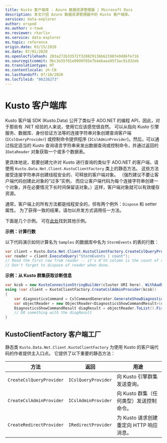 ```yaml
---
title: Kusto 客户端库 - Azure 数据资源管理器 | Microsoft Docs
description: 本文介绍 Azure 数据资源管理器中的 Kusto 客户端库。
services: data-explorer
author: orspod
ms.author: v-tawe
ms.reviewer: rkarlin
ms.service: data-explorer
ms.topic: reference
origin.date: 03/15/2020
ms.date: 07/01/2020
ms.openlocfilehash: 203a272b33572f328829136b621987e9d86fe716
ms.sourcegitcommit: 9bc3e55f01e0999f05e7b4ebaea95f3ac91d32eb
ms.translationtype: HT
ms.contentlocale: zh-CN
ms.lasthandoff: 07/10/2020
ms.locfileid: "86226273"
---
```

# <a name="kusto-client-library"></a>Kusto 客户端库
    
Kusto 客户端 SDK (Kusto.Data) 公开了类似于 ADO.NET 的编程 API，因此，对于那些有 .NET 经验的人来说，使用它应该感觉很自然。 可以从指向 Kusto 引擎服务、数据库、身份验证方法等的连接字符串对象创建查询客户端 (`ICslQueryProvider`) 或控制命令提供程序 (`ICslAdminProvider`)。然后，可以通过指定适当的 Kusto 查询语言字符串来发出数据查询或控制命令，并通过返回的 `IDataReader` 对象获取一个或多个数据表。

更具体地说，若要创建允许对 Kusto 进行查询的类似于 ADO.NET 的客户端，请使用 `Kusto.Data.Net.Client.KustoClientFactory` 类上的静态方法。 这些方法接受连接字符串并创建线程安全的、可释放的客户端对象。 （强烈建议不要让客户端代码创建此对象的“过多”实例， 而应让客户端代码为每个连接字符串创建一个对象，并在必要情况下长时间保留该对象。）这样，客户端对象就可以有效缓存资源。

通常，客户端上的所有方法都是线程安全的，但有两个例外：`Dispose` 和 setter 属性。 为了获得一致的结果，请勿以并发方式调用任一方法。

下面是几个示例。 可在[此处](https://github.com/Azure/azure-kusto-samples-dotnet/tree/master/client)找到其他示例。

**示例：计算行数**
 
以下代码演示如何计算名为 `Samples` 的数据库中名为 `StormEvents` 的表的行数：

```csharp
var client = Kusto.Data.Net.Client.KustoClientFactory.CreateCslQueryProvider("https://help.kusto.chinacloudapi.cn/Samples;Fed=true");
var reader = client.ExecuteQuery("StormEvents | count");
// Read the first row from reader -- it's 0'th column is the count of records in MyTable
// Don't forget to dispose of reader when done.
```

**示例：从 Kusto 群集获取诊断信息**

```csharp
var kcsb = new KustoConnectionStringBuilder(cluster URI here). WithAadUserPromptAuthentication();
using (var client = KustoClientFactory.CreateCslAdminProvider(kcsb))
{
    var diagnosticsCommand = CslCommandGenerator.GenerateShowDiagnosticsCommand();
    var objectReader = new ObjectReader<DiagnosticsShowCommandResult>(client.ExecuteControlCommand(diagnosticsCommand));
    DiagnosticsShowCommandResult diagResult = objectReader.ToList().FirstOrDefault();
    // DO something with the diagResult    
}
```



## <a name="the-kustoclientfactory-client-factory"></a>KustoClientFactory 客户端工厂

静态类 `Kusto.Data.Net.Client.KustoClientFactory` 为使用 Kusto 的客户端代码的作者提供主入口点。 它提供了以下重要的静态方法：

|方法                                      |返回                                |用途                                                      |
|--------------------------------------------|---------------------------------------|--------------------------------------------------------------|
|`CreateCslQueryProvider`                    |`ICslQueryProvider`                    |向 Kusto 引擎群集发送查询。                    |
|`CreateCslAdminProvider`                    |`ICslAdminProvider`                    |向 Kusto 群集（任何类型）发送控制命令。    |
|`CreateRedirectProvider`                    |`IRedirectProvider`                    |为 Kusto 请求创建重定向 HTTP 响应消息。|

